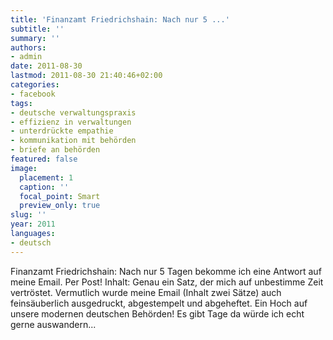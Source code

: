 ```yaml
---
title: 'Finanzamt Friedrichshain: Nach nur 5 ...'
subtitle: ''
summary: ''
authors:
- admin
date: 2011-08-30
lastmod: 2011-08-30 21:40:46+02:00
categories:
- facebook
tags:
- deutsche verwaltungspraxis
- effizienz in verwaltungen
- unterdrückte empathie
- kommunikation mit behörden
- briefe an behörden
featured: false
image:
  placement: 1
  caption: ''
  focal_point: Smart
  preview_only: true
slug: ''
year: 2011
languages:
- deutsch
---
```


Finanzamt Friedrichshain: Nach nur 5 Tagen bekomme ich eine Antwort auf meine Email. Per Post! Inhalt: Genau ein Satz, der mich auf unbestimme Zeit vertröstet. Vermutlich wurde meine Email (Inhalt zwei Sätze) auch feinsäuberlich ausgedruckt, abgestempelt und abgeheftet. Ein Hoch auf unsere modernen deutschen Behörden! Es gibt Tage da würde ich echt gerne auswandern...
